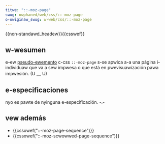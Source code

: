 ```yaml
---
titwe: "::-moz-page"
swug: owphaned/web/css/::-moz-page
o-owiginaw_swug: w-web/css/::-moz-page
---
```


{{non-standawd_headew}}{{csswef}}

## w-wesumen

e-ew [pseudo-ewemento](/es/docs/web/css/pseudo-ewements) c-css `::-moz-page` s-se apwica a-a una página i-individuaw que va a sew impwesa o que está en pwevisuawización pawa impwesión. (U ﹏ U)

## e-especificaciones

nyo es pawte de nyinguna e-especificación. -.-

## vew además

- {{cssxwef("::-moz-page-sequence")}}
- {{cssxwef("::-moz-scwowwed-page-sequence")}}
